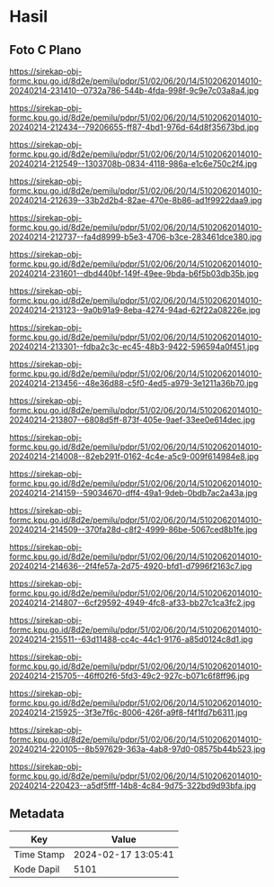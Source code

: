 # Hasil

## Foto C Plano

https://sirekap-obj-formc.kpu.go.id/8d2e/pemilu/pdpr/51/02/06/20/14/5102062014010-20240214-231410--0732a786-544b-4fda-998f-9c9e7c03a8a4.jpg

https://sirekap-obj-formc.kpu.go.id/8d2e/pemilu/pdpr/51/02/06/20/14/5102062014010-20240214-212434--79206655-ff87-4bd1-976d-64d8f35673bd.jpg

https://sirekap-obj-formc.kpu.go.id/8d2e/pemilu/pdpr/51/02/06/20/14/5102062014010-20240214-212549--1303708b-0834-4118-986a-e1c6e750c2f4.jpg

https://sirekap-obj-formc.kpu.go.id/8d2e/pemilu/pdpr/51/02/06/20/14/5102062014010-20240214-212639--33b2d2b4-82ae-470e-8b86-ad1f9922daa9.jpg

https://sirekap-obj-formc.kpu.go.id/8d2e/pemilu/pdpr/51/02/06/20/14/5102062014010-20240214-212737--fa4d8999-b5e3-4706-b3ce-283461dce380.jpg

https://sirekap-obj-formc.kpu.go.id/8d2e/pemilu/pdpr/51/02/06/20/14/5102062014010-20240214-231601--dbd440bf-149f-49ee-9bda-b6f5b03db35b.jpg

https://sirekap-obj-formc.kpu.go.id/8d2e/pemilu/pdpr/51/02/06/20/14/5102062014010-20240214-213123--9a0b91a9-8eba-4274-94ad-62f22a08226e.jpg

https://sirekap-obj-formc.kpu.go.id/8d2e/pemilu/pdpr/51/02/06/20/14/5102062014010-20240214-213301--fdba2c3c-ec45-48b3-9422-596594a0f451.jpg

https://sirekap-obj-formc.kpu.go.id/8d2e/pemilu/pdpr/51/02/06/20/14/5102062014010-20240214-213456--48e36d88-c5f0-4ed5-a979-3e1211a36b70.jpg

https://sirekap-obj-formc.kpu.go.id/8d2e/pemilu/pdpr/51/02/06/20/14/5102062014010-20240214-213807--6808d5ff-873f-405e-9aef-33ee0e614dec.jpg

https://sirekap-obj-formc.kpu.go.id/8d2e/pemilu/pdpr/51/02/06/20/14/5102062014010-20240214-214008--82eb291f-0162-4c4e-a5c9-009f614984e8.jpg

https://sirekap-obj-formc.kpu.go.id/8d2e/pemilu/pdpr/51/02/06/20/14/5102062014010-20240214-214159--59034670-dff4-49a1-9deb-0bdb7ac2a43a.jpg

https://sirekap-obj-formc.kpu.go.id/8d2e/pemilu/pdpr/51/02/06/20/14/5102062014010-20240214-214509--370fa28d-c8f2-4999-86be-5067ced8b1fe.jpg

https://sirekap-obj-formc.kpu.go.id/8d2e/pemilu/pdpr/51/02/06/20/14/5102062014010-20240214-214636--2f4fe57a-2d75-4920-bfd1-d7996f2163c7.jpg

https://sirekap-obj-formc.kpu.go.id/8d2e/pemilu/pdpr/51/02/06/20/14/5102062014010-20240214-214807--6cf29592-4949-4fc8-af33-bb27c1ca3fc2.jpg

https://sirekap-obj-formc.kpu.go.id/8d2e/pemilu/pdpr/51/02/06/20/14/5102062014010-20240214-215511--63d11488-cc4c-44c1-9176-a85d0124c8d1.jpg

https://sirekap-obj-formc.kpu.go.id/8d2e/pemilu/pdpr/51/02/06/20/14/5102062014010-20240214-215705--46ff02f6-5fd3-49c2-927c-b071c6f8ff96.jpg

https://sirekap-obj-formc.kpu.go.id/8d2e/pemilu/pdpr/51/02/06/20/14/5102062014010-20240214-215925--3f3e7f6c-8006-426f-a9f8-f4f1fd7b6311.jpg

https://sirekap-obj-formc.kpu.go.id/8d2e/pemilu/pdpr/51/02/06/20/14/5102062014010-20240214-220105--8b597629-363a-4ab8-97d0-08575b44b523.jpg

https://sirekap-obj-formc.kpu.go.id/8d2e/pemilu/pdpr/51/02/06/20/14/5102062014010-20240214-220423--a5df5fff-14b8-4c84-9d75-322bd9d93bfa.jpg


## Metadata

| Key        | Value               |
| ---------- | ------------------- |
| Time Stamp | 2024-02-17 13:05:41 |
| Kode Dapil | 5101                |



